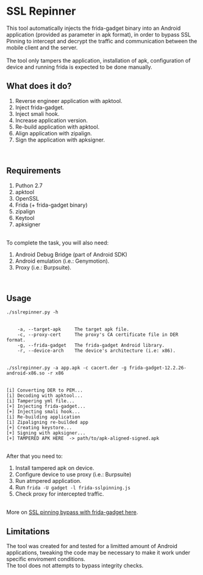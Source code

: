 <h1>SSL Repinner</h1>

This tool automatically injects the frida-gadget binary into an Android application (provided as parameter in apk format), in order to bypass SSL Pinning to intercept and decrypt the traffic and communication between the mobile client and the server. <br />
<br />
The tool only tampers the application, installation of apk, configuration of device and running frida is expected to be done manually. 
<br />
<h2>What does it do?</h2></li>
<ol>
<li>Reverse engineer application with apktool.</li>
<li>Inject frida-gadget.</li>
<li>Inject smali hook.</li>
<li>Increase application version.</li>
<li>Re-build application with apktool.</li>
<li>Align application with zipalign.</li>
<li>Sign the application with apksigner.</li>
</ol>
<br />
<h2>Requirements</h2>
<ol>
<li>Puthon 2.7</li>
<li>apktool</li>
<li>OpenSSL</li>
<li>Frida (+ frida-gadget binary)</li>
<li>zipalign</li>
<li>Keytool</li>
<li>apksigner</li>
</ol>
<br />
To complete the task, you will also need: <br />
<ol>
<li>Android Debug Bridge (part of Android SDK) </li>
<li>Android emulation (i.e.: Genymotion). </li>
<li>Proxy (i.e.: Burpsuite). </li>
</ol>
<br />
<h2>Usage</h2>
<code>./sslrepinner.py -h </code> <br /><br />
 
		-a, --target-apk	 The target apk file.
		-c, --proxy-cert	 The proxy's CA certificate file in DER format.
		-g, --frida-gadget	 The frida-gadget Android library.
		-r, --device-arch	 The device's architecture (i.e: x86).

<br />
<code>./sslrepinner.py -a app.apk -c cacert.der -g frida-gadget-12.2.26-android-x86.so -r x86 </code><br /><br />

	[i] Converting DER to PEM...
	[i] Decoding with apktool...
	[i] Tampering yml file...
	[+] Injecting frida-gadget...
	[+] Injecting smali hook...
	[i] Re-building application
	[i] Zipaligning re-builded app
	[+] Creating keystore...
	[+] Signing with apksigner...
	[+] TAMPERED APK HERE  -> path/to/apk-aligned-signed.apk	
<br />
After that you need to: <br />
<ol>
<li>Install tampered apk on device. </li>
<li>Configure device to use proxy (i.e.: Burpsuite) </li>
<li>Run atmpered application. </li>
<li>Run <code>frida -U gadget -l frida-sslpinning.js</code> </li>
<li>Check proxy for intercepted traffic. </li>
</ol>
<br />
More on <a href="https://securitygrind.com/ssl-pinning-bypass-with-frida-gadget-+sslrepinner-py" target="__blank">SSL pinning bypass with frida-gadget here</a>.
<br />
<h2>Limitations</h2>
The tool was created for and tested for a limitted amount of Android applications, tweaking the code may be necessary to make it work under specific enviroment conditions. <br />
The tool does not attempts to bypass integrity checks. 
